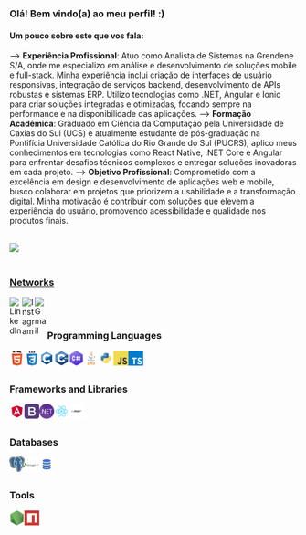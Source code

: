 ### Olá! Bem vindo(a) ao meu perfil! :)
#### Um pouco sobre este que vos fala:

--> **Experiência Profissional**: Atuo como Analista de Sistemas na Grendene S/A, onde me especializo em análise e desenvolvimento de soluções mobile e full-stack. Minha experiência inclui criação de interfaces de usuário responsivas, integração de serviços backend, desenvolvimento de APIs robustas e sistemas ERP. Utilizo tecnologias como .NET, Angular e Ionic para criar soluções integradas e otimizadas, focando sempre na performance e na disponibilidade das aplicações.
--> **Formação Acadêmica**: Graduado em Ciência da Computação pela Universidade de Caxias do Sul (UCS) e atualmente estudante de pós-graduação na Pontifícia Universidade Católica do Rio Grande do Sul (PUCRS), aplico meus conhecimentos em tecnologias como React Native, .NET Core e Angular para enfrentar desafios técnicos complexos e entregar soluções inovadoras em cada projeto.
--> **Objetivo Profissional**: Comprometido com a excelência em design e desenvolvimento de aplicações web e mobile, busco colaborar em projetos que priorizem a usabilidade e a transformação digital. Minha motivação é contribuir com soluções que elevem a experiência do usuário, promovendo acessibilidade e qualidade nos produtos finais.

<br/>

<div>
  <a href="https://github.com/gugagobbato"/>
  <!--img height="220em" src="https://github-readme-stats.vercel.app/api?username=gugagobbato&show_icons=true&theme=tokyonight&include_all_commits=true&count_private=true" /-->
  <img height="220em" src="https://github-readme-stats.vercel.app/api/top-langs/?username=gugagobbato&layout=compact&langs_count=8&theme=tokyonight" />
</div>

<br/>

### Networks
[<img align="left" title="Linkedin" alt="LinkedIn" width="22px" src="https://cdn.jsdelivr.net/npm/simple-icons@v3/icons/linkedin.svg" />][linkedin]
[<img align="left" title="Instagram" alt="Instagram" width="22px" src="https://cdn.jsdelivr.net/npm/simple-icons@v3/icons/instagram.svg" />][instagram]
[<img align="left" title="Gmail" alt="Gmail" width="22px" src="https://cdn.jsdelivr.net/npm/simple-icons@v3/icons/gmail.svg" />][gmail]

<br><br>

### Programming Languages

<img align="left" title="HTML" alt="HTML5" width="26px" src="https://raw.githubusercontent.com/github/explore/80688e429a7d4ef2fca1e82350fe8e3517d3494d/topics/html/html.png" />

<img align="left" title="CSS" alt="CSS3" width="26px" src="https://raw.githubusercontent.com/github/explore/80688e429a7d4ef2fca1e82350fe8e3517d3494d/topics/css/css.png" />

<img align="left" title="C" alt="C" width="26px" 
src="https://raw.githubusercontent.com/github/explore/f3e22f0dca2be955676bc70d6214b95b13354ee8/topics/c/c.png" />

<img align="left" title="C++" alt="C++" width="26px"
src="https://raw.githubusercontent.com/github/explore/180320cffc25f4ed1bbdfd33d4db3a66eeeeb358/topics/cpp/cpp.png" />

<img align="left" title="C#" alt="C#" width="26px"
src="https://raw.githubusercontent.com/github/explore/80688e429a7d4ef2fca1e82350fe8e3517d3494d/topics/csharp/csharp.png" />

<img align="left" title="Java" alt="Java" width="26px" src="https://raw.githubusercontent.com/github/explore/5b3600551e122a3277c2c5368af2ad5725ffa9a1/topics/java/java.png" />

<img align="left" title="Python" alt="Python" width="26px" src="https://raw.githubusercontent.com/github/explore/80688e429a7d4ef2fca1e82350fe8e3517d3494d/topics/python/python.png" />

<img align="left" title="Javascript" alt="JavaScript" width="26px" src="https://raw.githubusercontent.com/github/explore/80688e429a7d4ef2fca1e82350fe8e3517d3494d/topics/javascript/javascript.png" />

<img align="left" title="Typescript" alt="TypeScript" width="26px" src="https://raw.githubusercontent.com/github/explore/80688e429a7d4ef2fca1e82350fe8e3517d3494d/topics/typescript/typescript.png" />

<br><br>

### Frameworks and Libraries

<img align="left" title="Angular/AngularJS" alt="Angular" width="26px" src="https://raw.githubusercontent.com/github/explore/80688e429a7d4ef2fca1e82350fe8e3517d3494d/topics/angular/angular.png" />

<img align="left" title="Bootstrap" alt="Bootstrap" width="26px" src="https://raw.githubusercontent.com/github/explore/80688e429a7d4ef2fca1e82350fe8e3517d3494d/topics/bootstrap/bootstrap.png" />

<img align="left" title=".NET Core/.NET Framework" alt=".NET Core/.NET Framework" width="26px" src="https://raw.githubusercontent.com/github/explore/93d8a67084f94b2a444e510199a6e7622e5b09a3/topics/dotnet/dotnet.png">

<img align="left" title="React(ReactJS)" alt="React(ReactJS)" width="26px" src="https://raw.githubusercontent.com/github/explore/80688e429a7d4ef2fca1e82350fe8e3517d3494d/topics/react/react.png">

<img align="left" title="jQuery" alt="jQuery" width="26px" src="https://raw.githubusercontent.com/github/explore/80688e429a7d4ef2fca1e82350fe8e3517d3494d/topics/jquery/jquery.png">

<br><br>

### Databases

<img align="left" title="PostgreSQL" alt="PostgreSQL" width="26px" src="https://raw.githubusercontent.com/github/explore/80688e429a7d4ef2fca1e82350fe8e3517d3494d/topics/postgresql/postgresql.png" />

<img align="left" title="MongoDB" alt="MongoDB" width="26px" src="https://raw.githubusercontent.com/github/explore/80688e429a7d4ef2fca1e82350fe8e3517d3494d/topics/mongodb/mongodb.png" />

<img align="left" title="SQLServer" alt="SQLServer" width="26px" 
src="https://raw.githubusercontent.com/github/explore/80688e429a7d4ef2fca1e82350fe8e3517d3494d/topics/sql/sql.png" />

<br><br>

### Tools

<img align="left" title="Node.JS" alt="Node.JS" width="26px" src="https://raw.githubusercontent.com/github/explore/80688e429a7d4ef2fca1e82350fe8e3517d3494d/topics/nodejs/nodejs.png" />

<img align="left" title="npm" alt="npm" width="26px" 
src="https://raw.githubusercontent.com/github/explore/80688e429a7d4ef2fca1e82350fe8e3517d3494d/topics/npm/npm.png" />

<br><br>

[instagram]: https://www.instagram.com/gugagobbato/
[linkedin]: https://www.linkedin.com/in/gustavo-moesch-gobbato/
[gmail]: mailto:gugagobbato@gmail.com/
